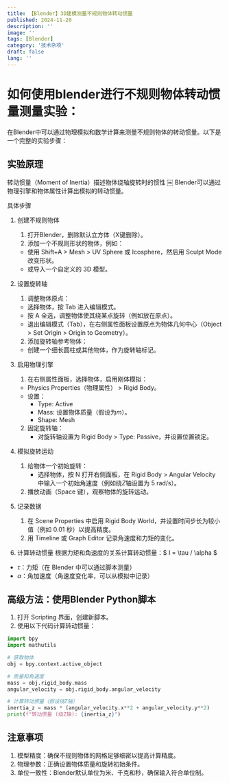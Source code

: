 ```yaml
---
title: 【Blender】3D建模测量不规则物体转动惯量
published: 2024-11-20
description: ''
image: ''
tags: [Blender]
category: '技术杂项'
draft: false 
lang: ''
---
```


# 如何使用blender进行不规则物体转动惯量测量实验：

在Blender中可以通过物理模拟和数学计算来测量不规则物体的转动惯量。以下是一个完整的实验步骤：

## 实验原理

转动惯量（Moment of Inertia）描述物体绕轴旋转时的惯性
￼
Blender可以通过物理引擎和物体属性计算出模拟的转动惯量。

具体步骤

1. 创建不规则物体
	1. 打开Blender，删除默认立方体（X键删除）。
	2. 添加一个不规则形状的物体，例如：
	* 使用 Shift+A > Mesh > UV Sphere 或 Icosphere，然后用 Sculpt Mode 改变形状。
	* 或导入一个自定义的 3D 模型。
2. 设置旋转轴
	1. 调整物体原点：
	* 选择物体，按 Tab 进入编辑模式。
	* 按 A 全选，调整物体使其绕某点旋转（例如放在原点）。
	* 退出编辑模式（Tab），在右侧属性面板设置原点为物体几何中心（Object > Set Origin > Origin to Geometry）。
	2. 添加旋转轴参考物体：
	* 创建一个细长圆柱或其他物体，作为旋转轴标记。
3. 启用物理引擎
	1.	在右侧属性面板，选择物体，启用刚体模拟：
	* Physics Properties（物理属性） > Rigid Body。
	* 设置：
	    - Type: Active
	    - Mass: 设置物体质量（假设为$m$）。
	    - Shape: Mesh
	2.	固定旋转轴：
	    - 对旋转轴设置为 Rigid Body > Type: Passive，并设置位置锁定。
4. 模拟旋转运动
	1. 给物体一个初始旋转：
	    - 选择物体，按 N 打开右侧面板，在 Rigid Body > Angular Velocity 中输入一个初始角速度（例如绕$Z$轴设置为 5 rad/s）。
	2. 播放动画（Space 键），观察物体的旋转运动。
5. 记录数据
	1. 在 Scene Properties 中启用 Rigid Body World，并设置时间步长为较小值（例如 0.01 秒）以提高精度。
	2. 用 Timeline 或 Graph Editor 记录角速度和力矩的变化。

6. 计算转动惯量
根据力矩和角速度的关系计算转动惯量：$ I = \tau / \alpha $
* $\tau$：力矩（在 Blender 中可以通过脚本测量）
* $\alpha$：角加速度（角速度变化率，可以从模拟中记录）

## 高级方法：使用Blender Python脚本
1. 打开 Scripting 界面，创建新脚本。
2. 使用以下代码计算转动惯量：
```py
import bpy
import mathutils

# 获取物体
obj = bpy.context.active_object

# 质量和角速度
mass = obj.rigid_body.mass
angular_velocity = obj.rigid_body.angular_velocity

# 计算转动惯量（假设绕Z轴）
inertia_z = mass * (angular_velocity.x**2 + angular_velocity.y**2)
print(f"转动惯量 (绕Z轴): {inertia_z}")
```
## 注意事项
1.	模型精度：确保不规则物体的网格足够细密以提高计算精度。
2.	物理参数：正确设置物体质量和旋转初始条件。
3.	单位一致性：Blender默认单位为米、千克和秒，确保输入符合单位制。